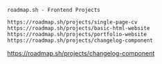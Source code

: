 ```
roadmap.sh - Frontend Projects
```
`https://roadmap.sh/projects/single-page-cv`
`https://roadmap.sh/projects/basic-html-website`
`https://roadmap.sh/projects/portfolio-website`
`https://roadmap.sh/projects/changelog-component`

https://roadmap.sh/projects/changelog-component